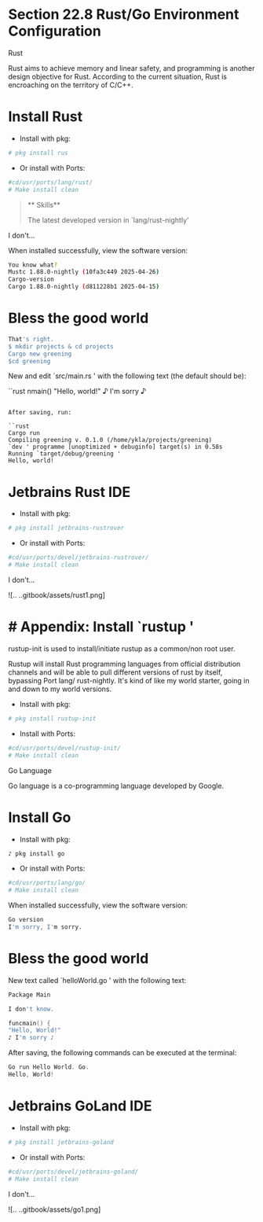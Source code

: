 # Section 22.8 Rust/Go Environment Configuration

Rust

Rust aims to achieve memory and linear safety, and programming is another design objective for Rust. According to the current situation, Rust is encroaching on the territory of C/C++.

# Install Rust

- Install with pkg:

```sh '
# pkg install rus
````

- Or install with Ports:

```sh '
#cd/usr/ports/lang/rust/
# Make install clean
````

>** Skills**
>
>The latest developed version in `lang/rust-nightly'

I don't...

When installed successfully, view the software version:

```sh '
You know what?
Mustc 1.88.0-nightly (10fa3c449 2025-04-26)
Cargo-version
Cargo 1.88.0-nightly (d811228b1 2025-04-15)
````

# Bless the good world #

```sh '
That's right.
$ mkdir projects & cd projects
Cargo new greening
$cd greening
````

New and edit `src/main.rs ' with the following text (the default should be):

``rust
nmain()
"Hello, world!"
♪ I'm sorry ♪
````

After saving, run:

``rust
Cargo run
Compiling greening v. 0.1.0 (/home/ykla/projects/greening)
`dev ' programme [unoptimized + debuginfo] target(s) in 0.58s
Running `target/debug/greening '
Hello, world!
````

# Jetbrains Rust IDE

- Install with pkg:

```sh '
# pkg install jetbrains-rustrover
````

- Or install with Ports:

```sh '
#cd/usr/ports/devel/jetbrains-rustrover/
# Make install clean
````

I don't...

![.. ..gitbook/assets/rust1.png]


# # Appendix: Install `rustup '

rustup-init is used to install/initiate rustup as a common/non root user.

Rustup will install Rust programming languages from official distribution channels and will be able to pull different versions of rust by itself, bypassing Port lang/ rust-nightly. It's kind of like my world starter, going in and down to my world versions.

- Install with pkg:

```sh '
# pkg install rustup-init
````

- Install with Ports:

```sh '
#cd/usr/ports/devel/rustup-init/
# Make install clean
````

Go Language

Go language is a co-programming language developed by Google.

# Install Go

- Install with pkg:

```sh '
♪ pkg install go
````

- Or install with Ports:

```sh '
#cd/usr/ports/lang/go/
# Make install clean
````

When installed successfully, view the software version:

```sh '
Go version
I'm sorry, I'm sorry.
````

# Bless the good world #

New text called `helloWorld.go ' with the following text:

```go '
Package Main

I don't know.

funcmain() {
"Hello, World!"
♪ I'm sorry ♪
````

After saving, the following commands can be executed at the terminal:

```go '
Go run Hello World. Go.
Hello, World!
````

# Jetbrains GoLand IDE

- Install with pkg:

```sh '
# pkg install jetbrains-goland
````

- Or install with Ports:

```sh '
#cd/usr/ports/devel/jetbrains-goland/
# Make install clean
````

I don't...

![.. ..gitbook/assets/go1.png]
